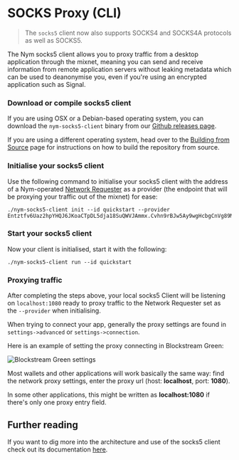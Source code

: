 # SOCKS Proxy (CLI)

>The `socks5` client now also supports SOCKS4 and SOCKS4A protocols as well as SOCKS5.

The Nym socks5 client allows you to proxy traffic from a desktop application through the mixnet, meaning you can send and receive information from remote application servers without leaking metadata which can be used to deanonymise you, even if you're using an encrypted application such as Signal. 

### Download or compile socks5 client 

If you are using OSX or a Debian-based operating system, you can download the `nym-socks5-client` binary from our [Github releases page](https://github.com/nymtech/nym/releases).

If you are using a different operating system, head over to the [Building from Source](https://nymtech.net/docs/binaries/building-nym.html) page for instructions on how to build the repository from source. 

### Initialise your socks5 client 

Use the following command to initialise your socks5 client with the address of a Nym-operated [Network Requester](https://nymtech.net/docs/nodes/network-requester-setup.html) as a provider (the endpoint that will be proxying your traffic out of the mixnet) for ease: 

```
./nym-socks5-client init --id quickstart --provider Entztfv6Uaz2hpYHQJ6JKoaCTpDL5dja18SuQWVJAmmx.Cvhn9rBJw5Ay9wgHcbgCnVg89MPSV5s2muPV2YF1BXYu@Fo4f4SQLdoyoGkFae5TpVhRVoXCF8UiypLVGtGjujVPf
```

### Start your socks5 client 
Now your client is initialised, start it with the following: 

```
./nym-socks5-client run --id quickstart
```

### Proxying traffic
After completing the steps above, your local socks5 Client will be listening on `localhost:1080` ready to proxy traffic to the Network Requester set as the `--provider` when initialising. 

When trying to connect your app, generally the proxy settings are found in `settings->advanced` or `settings->connection`. 

Here is an example of setting the proxy connecting in Blockstream Green:

![Blockstream Green settings](../images/blockstream-green.gif)

Most wallets and other applications will work basically the same way: find the network proxy settings, enter the proxy url (host: **localhost**, port: **1080**).

In some other applications, this might be written as **localhost:1080** if there's only one proxy entry field.

## Further reading 

If you want to dig more into the architecture and use of the socks5 client check out its documentation [here](https://nymtech.net/docs/clients/socks5-client.html).
